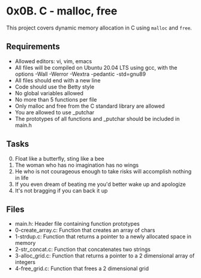 # 0x0B. C - malloc, free

This project covers dynamic memory allocation in C using `malloc` and `free`.

## Requirements
- Allowed editors: vi, vim, emacs
- All files will be compiled on Ubuntu 20.04 LTS using gcc, with the options -Wall -Werror -Wextra -pedantic -std=gnu89
- All files should end with a new line
- Code should use the Betty style
- No global variables allowed
- No more than 5 functions per file
- Only malloc and free from the C standard library are allowed
- You are allowed to use _putchar
- The prototypes of all functions and _putchar should be included in main.h

## Tasks
0. Float like a butterfly, sting like a bee
1. The woman who has no imagination has no wings
2. He who is not courageous enough to take risks will accomplish nothing in life
3. If you even dream of beating me you'd better wake up and apologize
4. It's not bragging if you can back it up

## Files
- main.h: Header file containing function prototypes
- 0-create_array.c: Function that creates an array of chars
- 1-strdup.c: Function that returns a pointer to a newly allocated space in memory
- 2-str_concat.c: Function that concatenates two strings
- 3-alloc_grid.c: Function that returns a pointer to a 2 dimensional array of integers
- 4-free_grid.c: Function that frees a 2 dimensional grid
